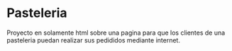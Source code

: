 # Pasteleria

Proyecto en solamente html sobre una pagina para que los clientes de una pasteleria puedan realizar sus pedididos mediante internet.
